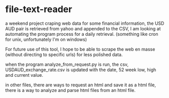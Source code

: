 # file-text-reader

a weekend project craping web data for some financial information,
the USD AUD pair is retrieved from yahoo and appended to the CSV,
I am looking at automating the program process for a daily retrieval. (something like cron for unix, unfortunately I'm on windows)

For future use of this tool, I hope to be able to scrape the web en masse (without directing to specific urls) for less polished data.

when the program analyze_from_request.py is run, the csv, USDAUD_exchange_rate.csv is updated with the date, 52 week low, high and current value.

in other files, there are ways to request an html and save it as a html file, there is a way to analyze and parse html files from an html file.

